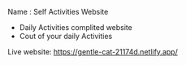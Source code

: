 Name : Self Activities Website
  * Daily Activities complited website
  * Cout of your daily Activities

Live website: https://gentle-cat-21174d.netlify.app/
